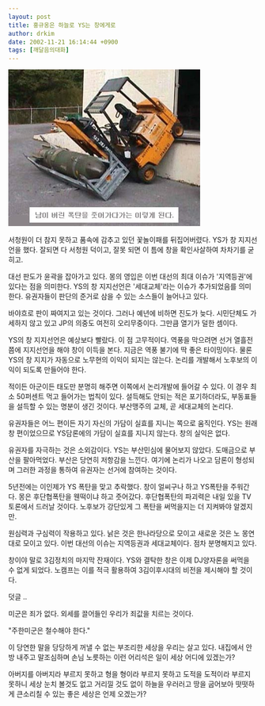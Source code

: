 ```yaml
---
layout: post
title: 홍규옹은 하늘로 YS는 창에게로
author: drkim
date: 2002-11-21 16:14:44 +0900
tags: [깨달음의대화]
---
```

![](.//files/attach/images/198/729/1037862884.jpg)  
  
서청원이 더 참지 못하고 품속에 감추고 있던 꽃놀이패를 뒤집어버렸다. YS가 창 지지선언을 했다. 잘되면 다 서청원 덕이고, 잘못 되면 이 틈에 창을 확인사살하여 차차기를 굳히고.
  

  
대선 판도가 윤곽을 잡아가고 있다. 몽의 영입은 이번 대선의 최대 이슈가 '지역등권'에 있다는 점을 의미한다. YS의 창 지지선언은 '세대교체'라는 이슈가 추가되었음를 의미한다. 유권자들이 판단의 준거로 삼을 수 있는 소스들이 늘어나고 있다.
  

  
바야흐로 판이 짜여지고 있는 것이다. 그러나 예년에 비하면 진도가 늦다. 시민단체도 가세하지 않고 있고 JP의 의중도 여전히 오리무중이다. 그만큼 열기가 덜한 셈이다.
  

  
YS의 창 지지선언은 예상보다 빨랐다. 이 점 고무적이다. 역풍을 막으려면 선거 열흘전 쯤에 지지선언을 해야 창이 이득을 본다. 지금은 역풍 불기에 딱 좋은 타이밍이다. 물론 YS의 창 지지가 자동으로 노무현의 이익이 되지는 않는다. 논리를 개발해서 노후보의 이익이 되도록 만들어야 한다.
  

  
적이든 아군이든 태도만 분명히 해주면 이쪽에서 논리개발에 들어갈 수 있다. 이 경우 최소 50퍼센트 먹고 들어가는 법칙이 있다. 설득해도 안되는 적은 포기하더라도, 부동표들을 설득할 수 있는 명분이 생긴 것이다. 부산맹주의 교체, 곧 세대교체의 논리다.
  

  
유권자들은 어느 편이든 자기 자신의 가담이 실효를 지니는 쪽으로 움직인다. YS는 원래 창 편이었으므로 YS담론에의 가담이 실효를 지니지 않는다. 창의 실익은 없다.
  

  
유권자를 자극하는 것은 소외감이다. YS는 부산민심에 물어보지 않았다. 도매금으로 부산을 팔아먹었다. 부산은 당연히 저항감을 느낀다. 여기에 논리가 나오고 담론이 형성되며 그러한 과정을 통하여 유권자는 선거에 참여하는 것이다.
  

  
5년전에는 이인제가 YS 폭탄을 맞고 추락했다. 창이 얼씨구나 하고 YS폭탄을 주워간다. 몽은 후단협폭탄을 웬떡이냐 하고 줏어갔다. 후단협폭탄의 파괴력은 내일 있을 TV토론에서 드러날 것이다. 노후보가 강단있게 그 폭탄을 써먹을지는 더 지켜봐야 알겠지만.
  

  
원심력과 구심력이 작용하고 있다. 낡은 것은 한나라당으로 모이고 새로운 것은 노 몽연대로 모이고 있다. 이번 대선의 이슈는 지역등권과 세대교체이다. 점차 분명해지고 있다.
  

  

  

  
창이야 말로 3김정치의 마지막 잔재이다. YS와 결탁한 창은 이제 DJ양자론을 써먹을 수 없게 되었다. 노캠프는 이를 적극 활용하여 3김이후시대의 비전을 제시해야 할 것이다.
  

  

  

  
덧글 ..
  
미군은 죄가 없다. 외세를 끌어들인 우리가 죄값을 치르는 것이다.
  

  
"주한미군은 철수해야 한다."
  

  
이 당연한 말을 당당하게 꺼낼 수 없는 부조리한 세상을 우리는 살고 있다. 내집에서 안방 내주고 말조심하며 손님 노릇하는 이런 어리석은 일이 세상 어디에 있겠는가?
  

  
아버지를 아버지라 부르지 못하고 형을 형이라 부르지 못하고 도적을 도적이라 부르지 못하니 세상 눈치 볼것도 없고 거리낄 것도 없이 하늘을 우러러고 땅을 굽어보아 떳떳하게 큰소리칠 수 있는 좋은 세상은 언제 오겠는가?